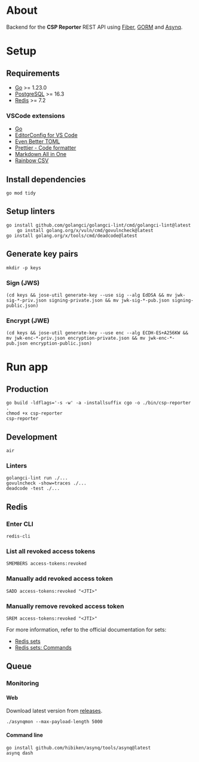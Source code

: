 # About

Backend for the **CSP Reporter** REST API using [Fiber](https://gofiber.io), [GORM](https://gorm.io) and [Asynq](https://github.com/hibiken/asynq	).

# Setup

## Requirements

- [Go](https://go.dev/dl/) >= 1.23.0
- [PostgreSQL](https://www.postgresql.org/download/) >= 16.3
- [Redis](https://redis.io/download/) >= 7.2

### VSCode extensions

- [Go](https://marketplace.visualstudio.com/items?itemName=golang.Go)
- [EditorConfig for VS Code](https://marketplace.visualstudio.com/items?itemName=EditorConfig.EditorConfig)
- [Even Better TOML](https://marketplace.visualstudio.com/items?itemName=tamasfe.even-better-toml)
- [Prettier - Code formatter](https://marketplace.visualstudio.com/items?itemName=esbenp.prettier-vscode)
- [Markdown All in One](https://marketplace.visualstudio.com/items?itemName=yzhang.markdown-all-in-one)
- [Rainbow CSV](https://marketplace.visualstudio.com/items?itemName=mechatroner.rainbow-csv)

## Install dependencies

```shell
go mod tidy
```

## Setup linters

```shell
go install github.com/golangci/golangci-lint/cmd/golangci-lint@latest
	go install golang.org/x/vuln/cmd/govulncheck@latest
go install golang.org/x/tools/cmd/deadcode@latest
```

## Generate key pairs

```shell
mkdir -p keys
```

### Sign (JWS)

```shell
(cd keys && jose-util generate-key --use sig --alg EdDSA && mv jwk-sig-*-priv.json signing-private.json && mv jwk-sig-*-pub.json signing-public.json)
```

### Encrypt (JWE)

```shell
(cd keys && jose-util generate-key --use enc --alg ECDH-ES+A256KW && mv jwk-enc-*-priv.json encryption-private.json && mv jwk-enc-*-pub.json encryption-public.json)
```

# Run app

## Production

```shell
go build -ldflags='-s -w' -a -installsuffix cgo -o ./bin/csp-reporter .
chmod +x csp-reporter
csp-reporter
```

## Development

```shell
air
```

### Linters

```shell
golangci-lint run ./...
govulncheck -show=traces ./...
deadcode -test ./...
```

## Redis

### Enter CLI

```shell
redis-cli
```

### List all revoked access tokens

```shell
SMEMBERS access-tokens:revoked
```

### Manually add revoked access token

```shell
SADD access-tokens:revoked "<JTI>"
```

### Manually remove revoked access token

```shell
SREM access-tokens:revoked "<JTI>"
```

For more information, refer to the official documentation for sets:

- [Redis sets](https://redis.io/docs/data-types/sets/)
- [Redis sets: Commands](https://redis.io/commands/?group=set)

## Queue

### Monitoring

#### Web

Download latest version from [releases](https://github.com/hibiken/asynq/releases).

```shell
./asynqmon --max-payload-length 5000
```

#### Command line

```shell
go install github.com/hibiken/asynq/tools/asynq@latest
asynq dash
```

